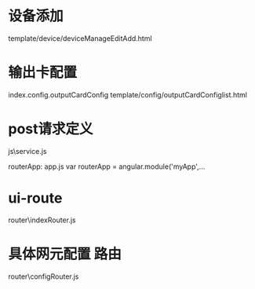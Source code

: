 
# 设备添加
template/device/deviceManageEditAdd.html


# 输出卡配置
index.config.outputCardConfig
template/config/outputCardConfiglist.html




# post请求定义
js\service.js


routerApp: 
app.js
var routerApp = angular.module('myApp',...


# ui-route 

router\indexRouter.js


# 具体网元配置 路由

router\configRouter.js